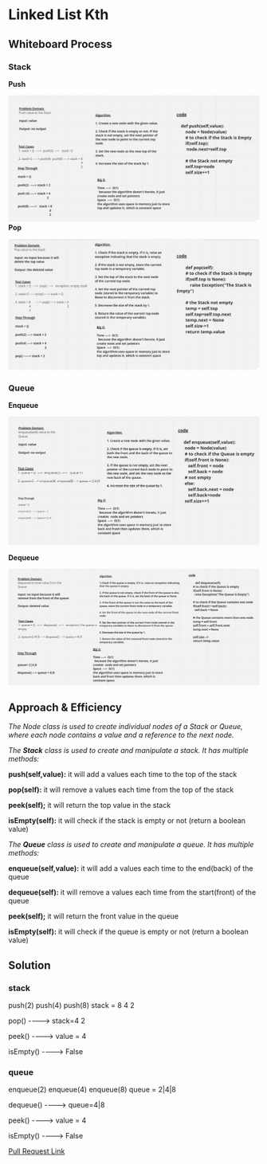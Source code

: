# Linked List Kth

## Whiteboard Process
### Stack
**Push**

![Push](./CC10_push.PNG)
**Pop**

![Pop](./CC10_POP.PNG)

### Queue
**Enqueue**

![Enqueue](./CC10_enqueue.PNG)

**Dequeue**

![Dequeue](./CC10_dequeue.PNG)

## Approach & Efficiency
*The Node class is used to create individual nodes of a Stack or Queue, where each node contains a value and a reference to the next node.*

*The **Stack** class is used to create and manipulate a stack. It has multiple methods:*

 **push(self,value):** it will add a values each time to the top of the stack

 **pop(self):** it will remove a values each time from the top of the stack

 **peek(self);** it will return the top value in the stack

 **isEmpty(self):** it will check if the stack is empty or not (return a boolean value)


 *The **Queue** class is used to create and manipulate a queue. It has multiple methods:*

 **enqueue(self,value):** it will add a values each time to the end(back) of the queue

 **dequeue(self):** it will remove a values each time from the start(front) of the queue

 **peek(self);** it will return the front value in the queue

 **isEmpty(self):** it will check if the queue is empty or not (return a boolean value)



## Solution 
### stack
push(2)
push(4)
push(8)
stack = 8
        4
        2

pop() ----> stack=4
                  2

peek() ----> value = 4

isEmpty() ----> False

### queue
enqueue(2)
enqueue(4)
enqueue(8)
queue = 2|4|8

dequeue() ----> queue=4|8

peek() ----> value = 4

isEmpty() ----> False


[Pull Request Link](https://github.com/DohaKhamaiseh/data-structures-and-algorithms/pull/15)